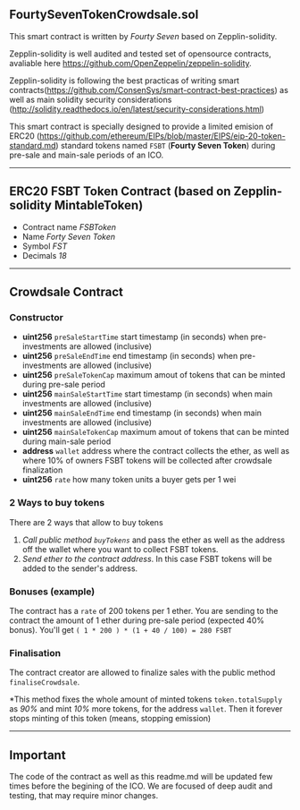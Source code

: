 ## FourtySevenTokenCrowdsale.sol

This smart contract is written by *Fourty Seven* based on Zepplin-solidity.

Zepplin-solidity is well audited and tested set of opensource contracts, avaliable here https://github.com/OpenZeppelin/zeppelin-solidity.

Zepplin-solidity is following the best practicas of writing smart contracts(https://github.com/ConsenSys/smart-contract-best-practices) as well as main solidity security considerations (http://solidity.readthedocs.io/en/latest/security-considerations.html)


This smart contract is specially designed to provide a limited emision of ERC20 (https://github.com/ethereum/EIPs/blob/master/EIPS/eip-20-token-standard.md) standard tokens named `FSBT` (**Fourty Seven Token**) during pre-sale and main-sale periods of an ICO.

-------

## ERC20 FSBT Token Contract (based on Zepplin-solidity MintableToken)

  - Contract name *FSBToken*
  - Name *Forty Seven Token*
  - Symbol *FST*
  - Decimals *18*

--------

## Crowdsale Contract

### Constructor

- **uint256** `preSaleStartTime`  start timestamp (in seconds) when pre-investments are allowed (inclusive)
- **uint256** `preSaleEndTime`    end timestamp (in seconds) when pre-investments are allowed (inclusive)
- **uint256** `preSaleTokenCap`   maximum amout of tokens that can be minted during pre-sale period
- **uint256** `mainSaleStartTime` start timestamp (in seconds) when main investments are allowed (inclusive)
- **uint256** `mainSaleEndTime`   end timestamp (in seconds) when main investments are allowed (inclusive)
- **uint256** `mainSaleTokenCap`  maximum amout of tokens that can be minted during main-sale period
- **address** `wallet`            address where the contract collects the ether, as well as where 10% of owners FSBT tokens will be collected after crowdsale finalization
- **uint256** `rate`              how many token units a buyer gets per 1 wei

### 2 Ways to buy tokens

There are 2 ways that allow to buy tokens

1. *Call public method `buyTokens`* and pass the ether as well as the address off the wallet where you want to collect FSBT tokens.
2. *Send ether to the contract address*. In this case FSBT tokens will be added to the sender's address.

### Bonuses (example)

The contract has a `rate` of 200 tokens per 1 ether.
You are sending to the contract the amount of 1 ether during pre-sale period (expected 40% bonus).
You'll get `( 1 * 200 ) * (1 + 40 / 100) = 280 FSBT`

### Finalisation

The contract creator are allowed to finalize sales with the public method `finaliseCrowdsale`.

*This method fixes the whole amount of minted tokens `token.totalSupply` as *90%* and mint *10%* more tokens, for the address `wallet`. Then it forever stops minting of this token (means, stopping emission)

---------

## Important

The code of the contract as well as this readme.md will be updated few times before the begining of the ICO.
We are focused of deep audit and testing, that may require minor changes.